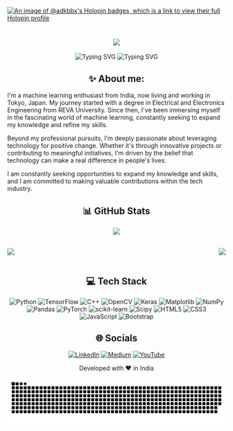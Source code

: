 [![An image of @adkbbx's Holopin badges, which is a link to view their full Holopin profile](https://holopin.me/adkbbx)](https://holopin.io/@adkbbx)

#
<div align="center">

[![](https://visitcount.itsvg.in/api?id=adkbbx&icon=0&color=0)](https://visitcount.itsvg.in)
</div>

<div align="center">

![Typing SVG](https://readme-typing-svg.demolab.com?font=Fira+Code&weight=600&duration=1&pause=1000&color=FFD83D&background=FFFFFF00&center=true&repeat=false&random=true&width=435&lines=Akshay+Dilip+Kumar)
![Typing SVG](https://readme-typing-svg.demolab.com?font=Fira+Code&duration=4999&pause=1000&color=FFD83D&background=FFFFFF00&center=true&vCenter=true&random=false&width=435&lines=----+Machine-Learning-Engineer+----;Nice+to+meet+you!+%F0%9F%91%8B;Happy+coding!+%F0%9F%92%BB)
</div>


<div align="center">
  
## ✨ About me:
</div>
<p>
I'm a machine learning enthusiast from India, now living and working in Tokyo, Japan. My journey started with a degree in Electrical and Electronics Engineering from REVA University. Since then, I've been immersing myself in the fascinating world of machine learning, constantly seeking to expand my knowledge and refine my skills.

Beyond my professional pursuits, I'm deeply passionate about leveraging technology for positive change. Whether it's through innovative projects or contributing to meaningful initiatives, I'm driven by the belief that technology can make a real difference in people's lives.

I am constantly seeking opportunities to expand my knowledge and skills, and I am committed to making valuable contributions within the tech industry.
</p>

<div align="center">
  
## 📊 GitHub Stats
![](https://github-readme-stats.vercel.app/api?username=adkbbx&theme=dark&hide_border=false&include_all_commits=true&count_private=true)<br/>

<div style="display: flex; align-items: center; justify-content: space-between;">

![](https://github-readme-streak-stats.herokuapp.com/?user=adkbbx&card_width=350&theme=dark&hide_border=false)

![](https://github-readme-stats.vercel.app/api/top-langs/?username=adkbbx&theme=dark&hide_border=false&include_all_commits=true&count_private=true&card_width=350&layout=compact)

</div>
</div>

<div align="center">

## 💻 Tech Stack

![Python](https://img.shields.io/badge/python-3670A0?style=for-the-badge&logo=python&logoColor=ffdd54) 
![TensorFlow](https://img.shields.io/badge/TensorFlow-%23FF6F00.svg?style=for-the-badge&logo=TensorFlow&logoColor=white)
![C++](https://img.shields.io/badge/c++-%2300599C.svg?style=for-the-badge&logo=c%2B%2B&logoColor=white) 
![OpenCV](https://img.shields.io/badge/opencv-%23white.svg?style=for-the-badge&logo=opencv&logoColor=white) 
![Keras](https://img.shields.io/badge/Keras-%23D00000.svg?style=for-the-badge&logo=Keras&logoColor=white) 
![Matplotlib](https://img.shields.io/badge/Matplotlib-%23ffffff.svg?style=for-the-badge&logo=Matplotlib&logoColor=black) 
![NumPy](https://img.shields.io/badge/numpy-%23013243.svg?style=for-the-badge&logo=numpy&logoColor=white) 
![Pandas](https://img.shields.io/badge/pandas-%23150458.svg?style=for-the-badge&logo=pandas&logoColor=white) 
![PyTorch](https://img.shields.io/badge/PyTorch-%23EE4C2C.svg?style=for-the-badge&logo=PyTorch&logoColor=white) 
![scikit-learn](https://img.shields.io/badge/scikit--learn-%23F7931E.svg?style=for-the-badge&logo=scikit-learn&logoColor=white) 
![Scipy](https://img.shields.io/badge/SciPy-%230C55A5.svg?style=for-the-badge&logo=scipy&logoColor=%white) 
![HTML5](https://img.shields.io/badge/html5-%23E34F26.svg?style=for-the-badge&logo=html5&logoColor=white) 
![CSS3](https://img.shields.io/badge/css3-%231572B6.svg?style=for-the-badge&logo=css3&logoColor=white) 
![JavaScript](https://img.shields.io/badge/javascript-%23323330.svg?style=for-the-badge&logo=javascript&logoColor=%23F7DF1E) 
![Bootstrap](https://img.shields.io/badge/bootstrap-%238511FA.svg?style=for-the-badge&logo=bootstrap&logoColor=white) 
</div>



<div align="center">
  
## 🌐 Socials
[![LinkedIn](https://img.shields.io/badge/LinkedIn-%230077B5.svg?logo=linkedin&logoColor=white)](https://linkedin.com/in/akshaydilipkumar) [![Medium](https://img.shields.io/badge/Medium-12100E?logo=medium&logoColor=white)](https://medium.com/@@akshaydilipkumar) [![YouTube](https://img.shields.io/badge/YouTube-%23FF0000.svg?logo=YouTube&logoColor=white)](https://youtube.com/@AkshayDilipKumar) 
</div>

<div align="center">
<p>Developed with ❤️ in India</p>
</div>

<div align="center">

<picture>
  <source media="(prefers-color-scheme: dark)" srcset="https://github.com/adkbbx/adkbbx/blob/output/github-contribution-grid-snake-dark.svg" />
  <source media="(prefers-color-scheme: light)" srcset="https://github.com/adkbbx/adkbbx/blob/output/github-contribution-grid-snake.svg" />
  <img alt="github-snake" src="https://github.com/adkbbx/adkbbx/blob/output/github-contribution-grid-snake.svg" />
</picture>

</div>